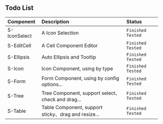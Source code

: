 ## Todo List

|Component|Description|Status|
|:--------|:----------|:-----|
|S-IconSelect|A Icon Selection|`Finished` `Tested`|
|S-EditCell|A Cell Component Editor|`Finished` `Tested`|
|S-Ellipsis|Auto Ellipsis and Tooltip|`Finished`  `Tested`|
|S-Icon|Icon Component, using by type|`Finished`  `Tested`|
|S-Form|Form Component, using by config options...|`Finished` `Tested`|
|S-Tree|Tree Component, support select、check and drag...|`Finished` `Tested`|
|S-Table|Table Component, support sticky、drag and resize...|`Finished` `Tested`|
